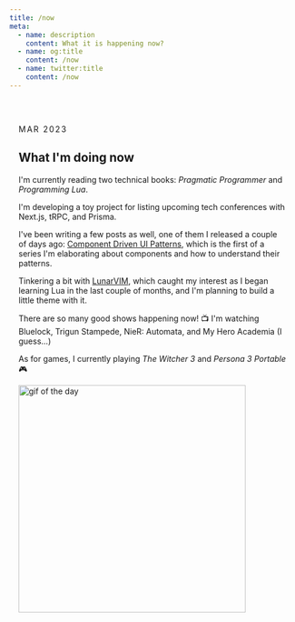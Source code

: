```yaml
---
title: /now
meta:
  - name: description
    content: What it is happening now?
  - name: og:title
    content: /now
  - name: twitter:title
    content: /now
---
```


<article class="article">

<time class="time">Mar 2023</time>

# What I'm doing now

I'm currently reading two technical books: <em>Pragmatic Programmer</em> and <em>Programming Lua</em>.

I'm developing a toy project for listing upcoming tech conferences with Next.js, tRPC, and Prisma.

I've been writing a few posts as well, one of them I released a couple of days ago: [Component Driven UI Patterns](/articles/component-driven-design), which is the first of a series I'm elaborating about components and how to understand their patterns.

Tinkering a bit with [LunarVIM](https://www.lunarvim.org/), which caught my interest as I began learning Lua in the last couple of months, and I'm planning to build a little theme with it.

There are so many good shows happening now! 📺 I'm watching Bluelock, Trigun Stampede, NieR: Automata, and My Hero Academia (I guess...)

As for games, I currently playing <em>The Witcher 3</em> and <em>Persona 3 Portable</em> 🎮

<img src="https://media.giphy.com/media/4ilFRqgbzbx4c/giphy.gif" alt="gif of the day" />

</article>

<style scoped>
:global(#app) {
  min-height: 100vh;
  display: flex;
  flex-direction: column;
  justify-content: space-between;
}

.article {
  width: min(100ch, 100% - 2rem);
  margin-left: auto;
  margin-right: auto;
  padding: 2rem 0;
}

.time {
  text-transform: uppercase;
  font-size: var(--text-base);
  letter-spacing: 2px;
  font-family: var(--font-mono);
  color: var(--color-gray-200);
}

.header-anchor {
  opacity: 0;
  position: absolute;
  top: 2px;
  left: -40px;
  transition: opacity 500ms ease-out;
  min-width: 30px;
  min-height: 30px;
}

img {
  object-fit: contain;
  width: min(400px, 100%);
}
</style>
